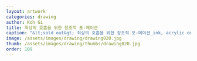 ```yaml
---
layout: artwork
categories: drawing
author: Koh Gi
title: 최상의 호흡을 위한 창조적 포-메이션
caption: "&lt;sold out&gt; 최상의 호흡을 위한 창조적 포-메이션_ink, acrylic on paper_51×35.5㎝_2016"
image: /assets/images/drawing/drawing020.jpg
thumb: /assets/images/drawing/thumbs/drawing020.jpg
order: 109
---
```

